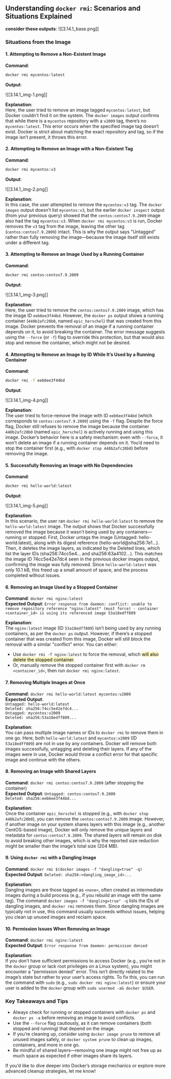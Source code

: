## Understanding `docker rmi`: Scenarios and Situations Explained

**consider these outputs**:
![[3.14.1_base.png]]

### Situations from the Image

#### 1. Attempting to Remove a Non-Existent Image
**Command**: 

```bash 
docker rmi mycentos:latest
```

**Output**: 

![[3.14.1_img-1.png]]

**Explanation**:  
Here, the user tried to remove an image tagged `mycentos:latest`, but Docker couldn’t find it on the system. The `docker images` output confirms that while there is a `mycentos` repository with a `v2009` tag, there’s no `mycentos:latest`. This error occurs when the specified image tag doesn’t exist. Docker is strict about matching the exact repository and tag, so if the image isn’t present, it throws this error.

#### 2. Attempting to Remove an Image with a Non-Existent Tag
**Command**: 

```bash
docker rmi mycentos:v3
```

**Output**:

![[3.14.1_img-2.png]]

**Explanation**:  
In this case, the user attempted to remove the `mycentos:v3` tag. The `docker images` output doesn’t list `mycentos:v3`, but the earlier `docker inspect` output (from your previous query) showed that the `centos:centos7.9.2009` image also had the tag `mycentos:v3`. When `docker rmi mycentos:v3` is run, Docker removes the `v3` tag from the image, leaving the other tag (`centos:centos7.9.2009`) intact. This is why the output says "Untagged" rather than fully removing the image—because the image itself still exists under a different tag.

#### 3. Attempting to Remove an Image Used by a Running Container
**Command**: 

```bash
docker rmi centos:centos7.9.2009
```

**Output**:

![[3.14.1_img-3.png]]

**Explanation**:  
Here, the user tried to remove the `centos:centos7.9.2009` image, which has the image ID `eeb6ee3f44bd`. However, the `docker ps` output shows a running container (`440b2afc20b0`, named `epic_herschel`) that was created from this image. Docker prevents the removal of an image if a running container depends on it, to avoid breaking the container. The error message suggests using the `--force` (or `-f`) flag to override this protection, but that would also stop and remove the container, which might not be desired.

#### 4. Attempting to Remove an Image by ID While It’s Used by a Running Container
**Command**: 

```bash
docker rmi -f eeb6ee3f44bd
```

**Output**:

![[3.14.1_img-4.png]]

**Explanation**:  
The user tried to force-remove the image with ID `eeb6ee3f44bd` (which corresponds to `centos:centos7.9.2009`) using the `-f` flag. Despite the force flag, Docker still refuses to remove the image because the container `440b2afc20b0` (named `epic_herschel`) is actively running and using this image. Docker’s behavior here is a safety mechanism: even with `--force`, it won’t delete an image if a running container depends on it. You’d need to stop the container first (e.g., with `docker stop 440b2afc20b0`) before removing the image.

#### 5. Successfully Removing an Image with No Dependencies
**Command**: 

```bash
docker rmi hello-world:latest
```  

**Output**:

![[3.14.1_img-5.png]]

**Explanation**:  
In this scenario, the user ran `docker rmi hello-world:latest` to remove the `hello-world:latest` image. The output shows that Docker successfully removed the image because it wasn’t being used by any containers—running or stopped. First, Docker untags the image (Untagged: hello-world:latest), along with its digest reference (hello-world@sha256:7e1...). Then, it deletes the image layers, as indicated by the Deleted lines, which list the layer IDs (sha256:74cc5e4... and sha256:63a4102...). This matches the image ID 74cc5e42e7dc4 seen in the previous docker images output, confirming the image was fully removed. Since `hello-world:latest` was only 10.1 kB, this freed up a small amount of space, and the process completed without issues.

#### 6. Removing an Image Used by a Stopped Container
**Command**: `docker rmi nginx:latest`  
**Expected Output**: `Error response from daemon: conflict: unable to remove repository reference "nginx:latest" (must force) - container <container_id> is using its referenced image 53a18edff809`

**Explanation**:  
The `nginx:latest` image (ID `53a18edff809`) isn’t being used by any running containers, as per the `docker ps` output. However, if there’s a stopped container that was created from this image, Docker will still block the removal with a similar "conflict" error. You can either:
- Use `docker rmi -f nginx:latest` to force the removal, which <mark style="background: #FFF3A3A6;">will also delete the stopped container</mark>.
- Or, manually remove the stopped container first with `docker rm <container_id>`, then run `docker rmi nginx:latest`.

#### 7. Removing Multiple Images at Once
**Command**: `docker rmi hello-world:latest mycentos:v2009`  
**Expected Output**:  
`Untagged: hello-world:latest`  
`Deleted: sha256:74cc5e42e7dc4...`  
`Untagged: mycentos:v2009`  
`Deleted: sha256:53a18edff809...`

**Explanation**:  
You can pass multiple image names or IDs to `docker rmi` to remove them in one go. Here, both `hello-world:latest` and `mycentos:v2009` (ID `53a18edff809`) are not in use by any containers. Docker will remove both images successfully, untagging and deleting their layers. If any of the images were in use, Docker would throw a conflict error for that specific image and continue with the others.

#### 8. Removing an Image with Shared Layers
**Command**: `docker rmi centos:centos7.9.2009` (after stopping the container)  
**Expected Output**: `Untagged: centos:centos7.9.2009`  
`Deleted: sha256:eeb6ee3f44bd...`

**Explanation**:  
Once the container `epic_herschel` is stopped (e.g., with `docker stop 440b2afc20b0`), you can remove the `centos:centos7.9.2009` image. However, if another image on your system shares layers with this image (e.g., another CentOS-based image), Docker will only remove the unique layers and metadata for `centos:centos7.9.2009`. The shared layers will remain on disk to avoid breaking other images, which is why the reported size reduction might be smaller than the image’s total size (204 MB).

#### 9. Using `docker rmi` with a Dangling Image
**Command**: `docker rmi $(docker images -f "dangling=true" -q)`  
**Expected Output**: `Deleted: sha256:<dangling_image_id>...`

**Explanation**:  
Dangling images are those tagged as `<none>`, often created as intermediate images during a build process (e.g., if you rebuild an image with the same tag). The command `docker images -f "dangling=true" -q` lists the IDs of dangling images, and `docker rmi` removes them. Since dangling images are typically not in use, this command usually succeeds without issues, helping you clean up unused images and reclaim space.

#### 10. Permission Issues When Removing an Image
**Command**: `docker rmi nginx:latest`  
**Expected Output**: `Error response from daemon: permission denied`

**Explanation**:  
If you don’t have sufficient permissions to access Docker (e.g., you’re not in the `docker` group or lack root privileges on a Linux system), you might encounter a "permission denied" error. This isn’t directly related to the image’s state but rather to your user’s access rights. To fix this, you can run the command with `sudo` (e.g., `sudo docker rmi nginx:latest`) or ensure your user is added to the `docker` group with `sudo usermod -aG docker $USER`.

### Key Takeaways and Tips
- Always check for running or stopped containers with `docker ps` and `docker ps -a` before removing an image to avoid conflicts.
- Use the `--force` flag cautiously, as it can remove containers (both stopped and running) that depend on the image.
- If you’re cleaning up, consider using `docker image prune` to remove all unused images safely, or `docker system prune` to clean up images, containers, and more in one go.
- Be mindful of shared layers—removing one image might not free up as much space as expected if other images share its layers.

If you’d like to dive deeper into Docker’s storage mechanics or explore more advanced cleanup strategies, let me know!